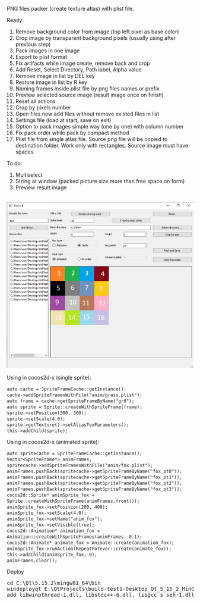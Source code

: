 PNG files packer (create texture atlas) with plist file.

Ready:
1) Remove background color from image (top left pixel as base color)
2) Crop image by transparent background pixels (usually using after previous step)
3) Pack images in one image
4) Export to plist format
5) Fix artifacts while image create, remove back and crop
6) Add Reset, Select Directory, Path label, Alpha value
7) Remove image in list by DEL key
8) Restore image in list by R key
9) Naming frames inside plist file by png files names or prefix
10) Preview selected source image (result image once on finish)
11) Reset all actions
12) Crop by pixels number
13) Open files now add files without remove existed files in list
14) Settings file (load at start, save on exit)
15) Option to pack images simple way (one by one) with column number
16) Fix pack order while pack by compact method
17) Plist file from single atlas file. Source png file will be copied to destination folder. Work only with rectangles. Source image must have spaces.

To do:
1) Multiselect
2) Sizing at window (packed picture size more than free space on form)
4) Preview result image

<br/><img src="screen.png" /><br/>

Using in cocos2d-x (single sprite):
```
auto cache = SpriteFrameCache::getInstance();
cache->addSpriteFramesWithFile("anim/grass.plist");
auto frame = cache->getSpriteFrameByName("gr0");
auto sprite = Sprite::createWithSpriteFrame(frame);
sprite->setPosition(300, 300);
sprite->setScale(4.0);
sprite->getTexture()->setAliasTexParameters();
this->addChild(sprite);
```

Using in cocos2d-x (animated sprite):
```
auto spritecache = SpriteFrameCache::getInstance();
Vector<SpriteFrame*> animFrames;
spritecache->addSpriteFramesWithFile("anim/fox.plist");
animFrames.pushBack(spritecache->getSpriteFrameByName("fox_pt0"));
animFrames.pushBack(spritecache->getSpriteFrameByName("fox_pt1"));
animFrames.pushBack(spritecache->getSpriteFrameByName("fox_pt2"));
animFrames.pushBack(spritecache->getSpriteFrameByName("fox_pt3"));
cocos2d::Sprite* animSprite_fox = Sprite::createWithSpriteFrame(animFrames.front());
animSprite_fox->setPosition(200, 400);
animSprite_fox->setScale(4.0);
animSprite_fox->setName("anim_fox");
animSprite_fox->setVisible(true);
cocos2d::Animation* animation_fox = Animation::createWithSpriteFrames(animFrames, 0.1);
cocos2d::Animate* animate_fox = Animate::create(animation_fox);
animSprite_fox->runAction(RepeatForever::create(animate_fox));
this->addChild(animSprite_fox, 0);
animFrames.clear();
```

Deploy

<pre>
cd C:\Qt\5.15.2\mingw81_64\bin 
windeployqt E:\QtProjects\build-test1-Desktop_Qt_5_15_2_MinGW_64_bit-Release\release
add libwinpthread-1.dll, libstdc++-6.dll, libgcc_s_seh-1.dll
</pre>
